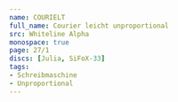 ```yaml
---
name: COURIELT
full_name: Courier leicht unproportional
src: Whiteline Alpha
monospace: true
page: 27/1
discs: [Julia, SiFoX-33]
tags:
- Schreibmaschine
- Unproportional
---
```

